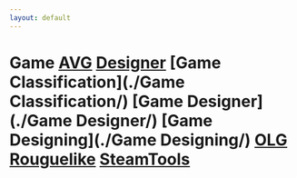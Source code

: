 ```yaml
---
layout: default
---
```


# Game  [AVG](./AVG/)   [Designer](./Designer/)   [Game Classification](./Game Classification/)   [Game Designer](./Game Designer/)   [Game Designing](./Game Designing/)   [OLG](./OLG/)   [Rouguelike](./Rouguelike/)   [SteamTools](./SteamTools/)  
